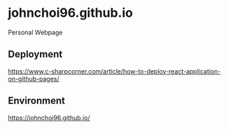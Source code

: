 # johnchoi96.github.io
Personal Webpage

## Deployment
https://www.c-sharpcorner.com/article/how-to-deploy-react-application-on-github-pages/

## Environment
https://johnchoi96.github.io/

